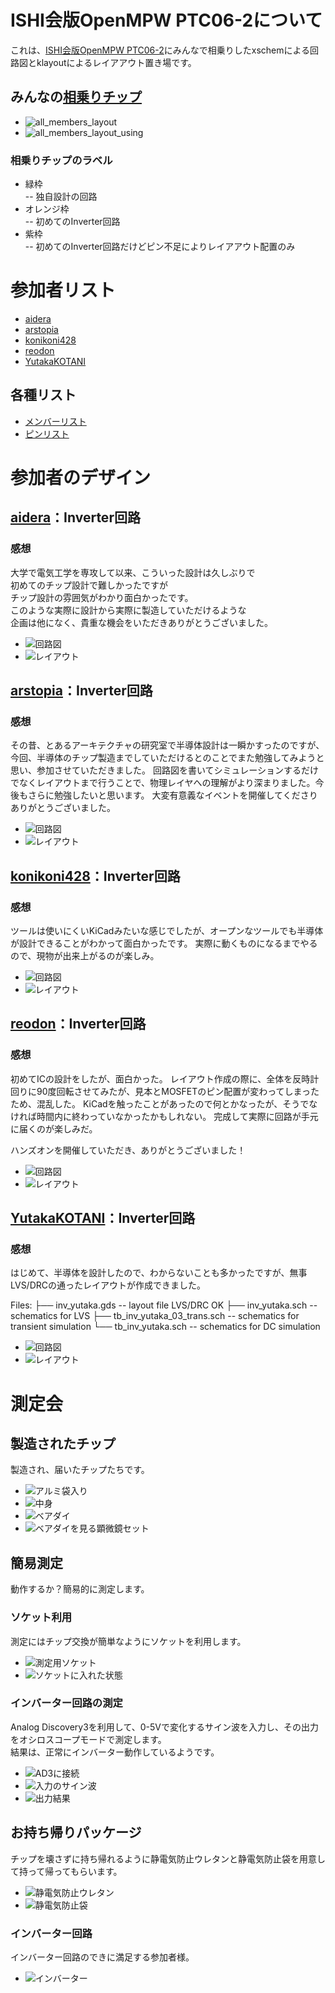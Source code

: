 # ISHI会版OpenMPW PTC06-2について
これは、[ISHI会版OpenMPW PTC06-2](https://ishi-kai.org/openmpw/shuttle/ptc06/2025/05/24/shuttle_ISHI-Kai_OpenMPW-PTC06-2_start.html)にみんなで相乗りしたxschemによる回路図とklayoutによるレイアアウト置き場です。


## みんなの[相乗りチップ](Submitted/all_members_layout.gds)
- ![all_members_layout](Submitted/all_members_layout.png)
- ![all_members_layout_using](Submitted/all_members_layout_using.png)

### 相乗りチップのラベル
- 緑枠  
-- 独自設計の回路  
- オレンジ枠  
-- 初めてのInverter回路  
- 紫枠  
-- 初めてのInverter回路だけどピン不足によりレイアアウト配置のみ  


# 参加者リスト
- [aidera](./member_project/aidera/)
- [arstopia](./member_project/arstopia/)
- [konikoni428](./member_project/konikoni428/)
- [reodon](./member_project/reodon/)
- [YutakaKOTANI](./member_project/YutakaKOTANI/)


## 各種リスト
- [メンバーリスト](docs/member_list.pdf)
- [ピンリスト](docs/pin_list.pdf)


# 参加者のデザイン
## [aidera](./member_project/aidera/)：Inverter回路
### 感想
大学で電気工学を専攻して以来、こういった設計は久しぶりで  
初めてのチップ設計で難しかったですが  
チップ設計の雰囲気がわかり面白かったです。  
このような実際に設計から実際に製造していただけるような  
企画は他になく、貴重な機会をいただきありがとうございました。  

- ![回路図](./member_project/aidera/images/inv_sch.png)
- ![レイアウト](./member_project/aidera/images/inv_gds.png)


## [arstopia](./member_project/arstopia/)：Inverter回路
### 感想
その昔、とあるアーキテクチャの研究室で半導体設計は一瞬かすったのですが、今回、半導体のチップ製造までしていただけるとのことでまた勉強してみようと思い、参加させていただきました。
回路図を書いてシミュレーションするだけでなくレイアウトまで行うことで、物理レイヤへの理解がより深まりました。今後もさらに勉強したいと思います。
大変有意義なイベントを開催してくださりありがとうございました。

- ![回路図](./member_project/arstopia/images/inv_sch.png)
- ![レイアウト](./member_project/arstopia/images/inv_gds.png)


## [konikoni428](./member_project/konikoni428/)：Inverter回路
### 感想
ツールは使いにくいKiCadみたいな感じでしたが、オープンなツールでも半導体が設計できることがわかって面白かったです。
実際に動くものになるまでやるので、現物が出来上がるのが楽しみ。

- ![回路図](./member_project/konikoni428/images/inv_sch.png)
- ![レイアウト](./member_project/konikoni428/images/inv_gds.png)


## [reodon](./member_project/reodon/)：Inverter回路
### 感想
初めてICの設計をしたが、面白かった。
レイアウト作成の際に、全体を反時計回りに90度回転させてみたが、見本とMOSFETのピン配置が変わってしまったため、混乱した。
KiCadを触ったことがあったので何とかなったが、そうでなければ時間内に終わっていなかったかもしれない。
完成して実際に回路が手元に届くのが楽しみだ。

ハンズオンを開催していただき、ありがとうございました！


- ![回路図](./member_project/reodon/images/inv_sch.png)
- ![レイアウト](./member_project/reodon/images/inv_gds.png)


## [YutakaKOTANI](./member_project/YutakaKOTANI/)：Inverter回路
### 感想
はじめて、半導体を設計したので、わからないことも多かったですが、無事LVS/DRCの通ったレイアウトが作成できました。

Files:
├── inv_yutaka.gds		-- layout file	LVS/DRC OK
├── inv_yutaka.sch		-- schematics for LVS
├── tb_inv_yutaka_03_trans.sch	-- schematics for transient simulation
└── tb_inv_yutaka.sch		-- schematics for DC simulation


- ![回路図](./member_project/YutakaKOTANI/images/inv_sch.png)
- ![レイアウト](./member_project/YutakaKOTANI/images/inv_gds.png)





# 測定会
## 製造されたチップ
製造され、届いたチップたちです。
- ![アルミ袋入り](images/chip_1.jpg)
- ![中身](images/chip_2.jpg)
- ![ベアダイ](images/baredie.jpg)
- ![ベアダイを見る顕微鏡セット](images/microscope_baredie.jpg)


## 簡易測定
動作するか？簡易的に測定します。

### ソケット利用
測定にはチップ交換が簡単なようにソケットを利用します。

- ![測定用ソケット](images/socket_1.jpg)
- ![ソケットに入れた状態](images/socket_2.jpg)


### インバーター回路の測定
Analog Discovery3を利用して、0-5Vで変化するサイン波を入力し、その出力をオシロスコープモードで測定します。  
結果は、正常にインバーター動作しているようです。  

- ![AD3に接続](images/AD3_connect.jpg)
- ![入力のサイン波](images/AD3_sine_wave.png)
- ![出力結果](images/AD3_inverer_out.png)


## お持ち帰りパッケージ
チップを壊さずに持ち帰れるように静電気防止ウレタンと静電気防止袋を用意して持って帰ってもらいます。

- ![静電気防止ウレタン](images/bringing_1.jpg)
- ![静電気防止袋](images/bringing_2.jpg)


### インバーター回路
インバーター回路のできに満足する参加者様。

- ![インバーター](images/measure_inverter_01.jpg)
